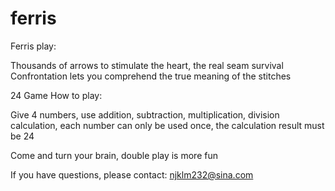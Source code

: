 # ferris

Ferris play:

Thousands of arrows to stimulate the heart, the real seam survival
Confrontation lets you comprehend the true meaning of the stitches

24 Game How to play:

Give 4 numbers, use addition, subtraction, multiplication, division calculation, each number can only be used once, the calculation result must be 24

Come and turn your brain, double play is more fun

If you have questions, please contact: njklm232@sina.com
